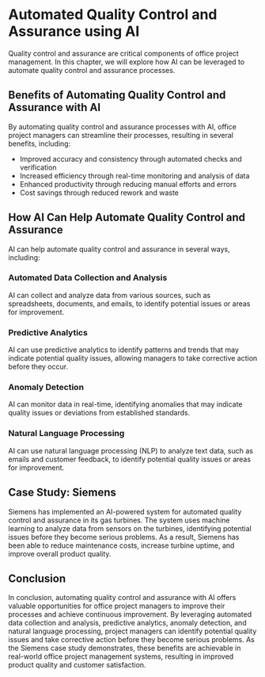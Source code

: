 Automated Quality Control and Assurance using AI
==================================================================================================

Quality control and assurance are critical components of office project management. In this chapter, we will explore how AI can be leveraged to automate quality control and assurance processes.

Benefits of Automating Quality Control and Assurance with AI
------------------------------------------------------------

By automating quality control and assurance processes with AI, office project managers can streamline their processes, resulting in several benefits, including:

* Improved accuracy and consistency through automated checks and verification
* Increased efficiency through real-time monitoring and analysis of data
* Enhanced productivity through reducing manual efforts and errors
* Cost savings through reduced rework and waste

How AI Can Help Automate Quality Control and Assurance
------------------------------------------------------

AI can help automate quality control and assurance in several ways, including:

### Automated Data Collection and Analysis

AI can collect and analyze data from various sources, such as spreadsheets, documents, and emails, to identify potential issues or areas for improvement.

### Predictive Analytics

AI can use predictive analytics to identify patterns and trends that may indicate potential quality issues, allowing managers to take corrective action before they occur.

### Anomaly Detection

AI can monitor data in real-time, identifying anomalies that may indicate quality issues or deviations from established standards.

### Natural Language Processing

AI can use natural language processing (NLP) to analyze text data, such as emails and customer feedback, to identify potential quality issues or areas for improvement.

Case Study: Siemens
-------------------

Siemens has implemented an AI-powered system for automated quality control and assurance in its gas turbines. The system uses machine learning to analyze data from sensors on the turbines, identifying potential issues before they become serious problems. As a result, Siemens has been able to reduce maintenance costs, increase turbine uptime, and improve overall product quality.

Conclusion
----------

In conclusion, automating quality control and assurance with AI offers valuable opportunities for office project managers to improve their processes and achieve continuous improvement. By leveraging automated data collection and analysis, predictive analytics, anomaly detection, and natural language processing, project managers can identify potential quality issues and take corrective action before they become serious problems. As the Siemens case study demonstrates, these benefits are achievable in real-world office project management systems, resulting in improved product quality and customer satisfaction.
